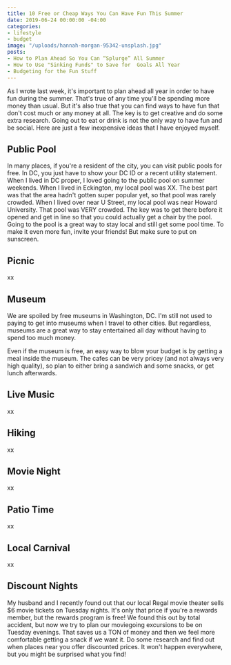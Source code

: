 ```yaml
---
title: 10 Free or Cheap Ways You Can Have Fun This Summer
date: 2019-06-24 00:00:00 -04:00
categories:
- lifestyle
- budget
image: "/uploads/hannah-morgan-95342-unsplash.jpg"
posts:
- How to Plan Ahead So You Can “Splurge” All Summer
- How to Use "Sinking Funds" to Save for  Goals All Year
- Budgeting for the Fun Stuff
---
```


As I wrote last week, it's important to plan ahead all year in order to have fun during the summer. That's true of any time you'll be spending more money than usual. But it's also true that you can find ways to have fun that don't cost much or any money at all. The key is to get creative and do some extra research. Going out to eat or drink is not the only way to have fun and be social. Here are just a few inexpensive ideas that I have enjoyed myself.

## Public Pool

In many places, if you're a resident of the city, you can visit public pools for free. In DC, you just have to show your DC ID or a recent utility statement. When I lived in DC proper, I loved going to the public pool on summer weekends. When I lived in Eckington, my local pool was XX. The best part was that the area hadn't gotten super popular yet, so that pool was rarely crowded. When I lived over near U Street, my local pool was near Howard University. That pool was VERY crowded. The key was to get there before it opened and get in line so that you could actually get a chair by the pool. Going to the pool is a great way to stay local and still get some pool time. To make it even more fun, invite your friends! But make sure to put on sunscreen.

## Picnic

xx

## Museum

We are spoiled by free museums in Washington, DC. I'm still not used to paying to get into museums when I travel to other cities. But regardless, museums are a great way to stay entertained all day without having to spend too much money.

Even if the museum is free, an easy way to blow your budget is by getting a meal inside the museum. The cafes can be very pricey (and not always very high quality), so plan to either bring a sandwich and some snacks, or get lunch afterwards. 

## Live Music

xx

## Hiking

xx

## Movie Night

xx

## Patio Time

xx

## Local Carnival

xx

## Discount Nights

My husband and I recently found out that our local Regal movie theater sells $6 movie tickets on Tuesday nights. It's only that price if you're a rewards member, but the rewards program is free! We found this out by total accident, but now we try to plan our moviegoing excursions to be on Tuesday evenings. That saves us a TON of money and then we feel more comfortable getting a snack if we want it. Do some research and find out when places near you offer discounted prices. It won't happen everywhere, but you might be surprised what you find!